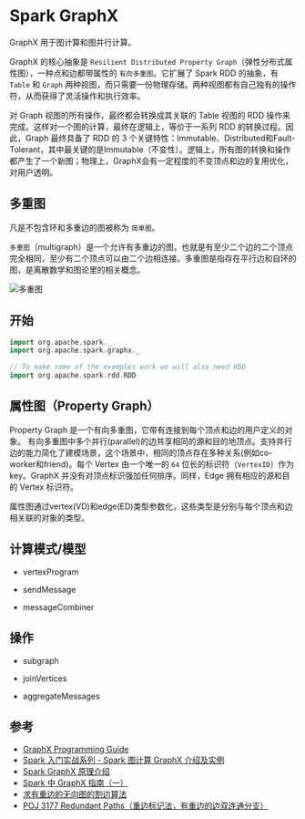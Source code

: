 # Spark GraphX

GraphX 用于图计算和图并行计算。

GraphX 的核心抽象是 `Resilient Distributed Property Graph`（弹性分布式属性图），一种点和边都带属性的 `有向多重图`。它扩展了 Spark RDD 的抽象，有 `Table` 和 `Graph` 两种视图，而只需要一份物理存储。两种视图都有自己独有的操作符，从而获得了灵活操作和执行效率。

对 Graph 视图的所有操作，最终都会转换成其关联的 Table 视图的 RDD 操作来完成。这样对一个图的计算，最终在逻辑上，等价于一系列 RDD 的转换过程。因此，Graph 最终具备了 RDD 的 3 个关键特性：Immutable、Distributed和Fault-Tolerant，其中最关键的是Immutable（不变性）。逻辑上，所有图的转换和操作都产生了一个新图；物理上，GraphX会有一定程度的不变顶点和边的复用优化，对用户透明。


## 多重图

凡是不包含环和多重边的图被称为 `简单图`。

`多重图`（multigraph）是一个允许有多重边的图，也就是有至少二个边的二个顶点完全相同，至少有二个顶点可以由二个边相连接。多重图是指存在平行边和自环的图，是离散数学和图论里的相关概念。

![多重图](./img/graph-multigraph.png)



## 开始

```scala
import org.apache.spark._
import org.apache.spark.graphx._

// To make some of the examples work we will also need RDD
import org.apache.spark.rdd.RDD
```


## 属性图（Property Graph）

Property Graph 是一个有向多重图，它带有连接到每个顶点和边的用户定义的对象。 有向多重图中多个并行(parallel)的边共享相同的源和目的地顶点。支持并行边的能力简化了建模场景，这个场景中，相同的顶点存在多种关系(例如co-worker和friend)。每个 Vertex 由一个唯一的 `64` 位长的标识符（`VertexID`）作为 key。GraphX 并没有对顶点标识强加任何排序。同样，Edge 拥有相应的源和目的 Vertex 标识符。

属性图通过vertex(VD)和edge(ED)类型参数化，这些类型是分别与每个顶点和边相关联的对象的类型。



## 计算模式/模型

* vertexProgram

* sendMessage

* messageCombiner


## 操作

* subgraph

* joinVertices

* aggregateMessages



## 参考

* [GraphX Programming Guide](http://spark.apache.org/docs/2.0.2/graphx-programming-guide.html)
* [Spark 入门实战系列 - Spark 图计算 GraphX 介绍及实例](http://www.cnblogs.com/shishanyuan/p/4747793.html)
* [Spark GraphX 原理介绍](http://blog.csdn.net/tanglizhe1105/article/details/50740295)
* [Spark 中 GraphX 指南（一）](http://blog.csdn.net/gdp12315_gu/article/details/50484178)
* [求有重边的无向图的割边算法](http://www.cnblogs.com/justPassBy/p/4387053.html)
* [POJ 3177 Redundant Paths（重边标记法，有重边的边双连通分支）](http://www.cnblogs.com/chenchengxun/p/4718736.html)